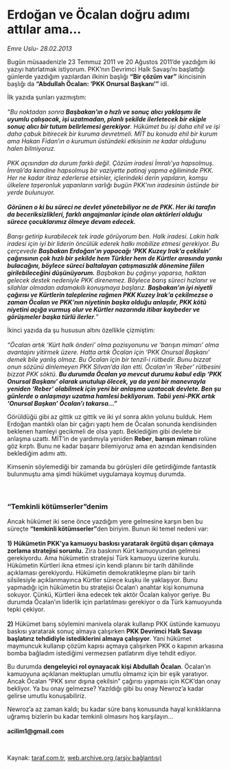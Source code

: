 # Erdoğan ve Öcalan doğru adımı attılar ama... 

*Emre Uslu- 28.02.2013*

<div class="yazi"><p>Bugün müsaadenizle 23 Temmuz 2011 ve 20 Ağustos 2011’de yazdığım iki yazıyı hatırlatmak istiyorum. PKK’nın Devrimci Halk Savaşı’nı başlattığı günlerde yazdığım yazılardan ilkinin başlığı <b>“Bir çözüm var”</b> ikincisinin başlığı da <b>“</b><b>Abdullah Öcalan: ‘PKK Onursal Başkanı’”</b> idi. </p>
<p>İlk yazıda şunları yazmıştım:<br/><br/><i>“Bu noktadan sonra <b>Başbakan’ın o hızlı ve sonuç alıcı yaklaşımı ile uyumlu çalışacak, işi uzatmadan, planlı şekilde ilerletecek bir ekiple sonuç alıcı bir tutum belirlemesi gerekiyor</b>. Hükümet bu işi daha ehil ve işi daha çabuk bitirecek bir kuruma devretmeli. MİT bu konuda ehil bir kurum ama Hakan Fidan’ın o kurumun üstündeki etkisinin ne kadar olduğunu halen bilmiyoruz.<br/><br/></i><i>PKK açısından da durum farklı değil. Çözüm iradesi İmralı’ya hapsolmuş. İmralı’da kendine hapsolmuş bir vaziyette patinaj yapma eğiliminde PKK. Her ne kadar itiraz ederlerse etsinler, içlerindeki derin yapıların, komşu ülkelere taşeronluk yapanların varlığı bugün PKK’nın iradesinin üstünde bir yerde bulunuyor.<br/><br/></i><b><i>Görünen o ki bu süreci ne devlet yönetebiliyor ne de PKK. Her iki tarafın da beceriksizlikleri, farklı angajmanlar içinde olan aktörleri olduğu sürece çocuklarımız ölmeye devam edecek. <br/><br/></i></b><i>Barışı getirip kurabilecek tek irade görüyorum ben. Halk iradesi. Lakin halk iradesi için iyi bir liderin öncülük ederek halkı mobilize etmesi gerekiyor. Bu çerçevede <b>Başbakan Erdoğan’ın yapacağı ‘PKK Kuzey Irak’a çekilsin’ çağırısının çok hızlı bir şekilde hem Türkler hem de Kürtler arasında yankı bulacağını, böylece süreci baltalayan çatışmasızlık dönemine fiilen girilebileceğini düşünüyorum.</b> Başbakan bu çağırıyı yaparsa, halktan gelecek destek nedeniyle PKK direnemez. Böylece barış süreci hızlanır ve silahlar olmadan adamakıllı konuşmaya başlarız. <b>Başbakan’ın iyi niyetli çağırısı ve Kürtlerin taleplerine rağmen PKK Kuzey Irak’a çekilmezse o zaman Öcalan ve PKK’nın niyetinin başka olduğu anlaşılır, PKK kötü niyetini açığa vurmuş olur ve Kürtler nazarında itibar kaybeder ve görüşmeler başka türlü ilerler</b>.”</i></p>
<p>İkinci yazıda da şu hususun altını özellikle çizmiştim:<br/><br/><i>“Öcalan artık ‘Kürt halk önderi’ olma pozisyonunu ve ‘barışın mimarı’ olma avantajını yitirmek üzere. Hatta artık Öcalan için ‘PKK Onursal Başkanı’ demek bile yanlış olmaz. Bu Öcalan için bir tenzil-i rütbedir. Bunu bizzat onun sözünü dinlemeyen PKK Silvan’da ilan etti. Öcalan’ın ‘Reber’ rütbesini bizzat PKK söktü. <b>Bu durumda Öcalan ya mevcut durumu kabul edip ‘PKK Onursal Başkanı’ olarak unutulup ölecek, ya da yeni bir manevrayla yeniden ‘Reber’ olabilmek için yeni bir anlaşma uzatacak devlete. Ben şu günlerde o anlaşmayı uzatma hamlesi bekliyorum. Tabii yeni-PKK artık ‘Onursal Başkan’ Öcalan’ı takarsa...”</b></i><i></i></p>
<p>Görüldüğü gibi az gittik uz gittik ve iki yıl sonra aklın yolunu bulduk. Hem Erdoğan mantıklı olan bir çağırı yaptı hem de Öcalan sonunda kendisinden beklenen hamleyi gecikmeli de olsa yaptı. Beklediğim gibi devlete bir anlaşma uzattı. MİT’in de yardımıyla yeniden <b>Reber</b>, <b>barışın mimarı</b> rolüne göz kırptı. Bunu ne kadar başarır bilemiyoruz ama en azından kendisinden beklediğim adımı attı. </p>
<p>Kimsenin söylemediği bir zamanda bu görüşleri dile getirdiğimde fantastik bulunmuştu ama şimdi hükümet uygulamaya koymuş durumda.<br/><br/><br/></p>
<h3>“Temkinli kötümserler”denim</h3>
<p>Ancak hükümet iki sene önce yazdığım yere gelmesine karşın ben bu süreçte <b>“temkinli kötümserler”</b>den biriyim. Bunun iki temel nedeni var:<br/><br/><b>1)</b> <b>Hükümetin PKK’ya kamuoyu baskısı yaratarak örgütü dışarı çıkmaya zorlama stratejisi sorunlu.</b> Zira baskının Kürt kamuoyundan gelmesi gerekiyordu. Ama hükümetin stratejisi Türk kamuoyu üzerine kurulu. Hükümetin Kürtleri ikna etmesi için kendi planını bir tarih dâhilinde açıklaması gerekiyordu. Hükümetin demokratikleşme planı bir tarih silsilesiyle açıklanmayınca Kürtler sürece kuşku ile yaklaşıyor. Bunu yapmadığı için hükümetin bu stratejisi Öcalan’ı anahtar kişi konumuna sokuyor. Çünkü, Kürtleri ikna edecek tek aktör Öcalan kalıyor geriye. Bu durumda Öcalan’ın liderlik için parlatılması gerekiyor o da Türk kamuoyunda tepki çekiyor.<br/><br/><b>2)</b> Hükümet barış söylemini manivela olarak kullanıp PKK üstünde kamuoyu baskısı yaratarak sonuç almaya çalışırken <b>PKK Devrimci Halk Savaşı başlatırız tehdidiyle istediklerini almaya çalışıyor</b>. Yani hükümet maymuncuk kullanıp çözüm kapısı açmaya çalışırken PKK o kapının arkasına bomba bağladım istediğimi vermezsen patlatırım diye tehdit ediyor. </p>
<p>Bu durumda <b>dengeleyici rol oynayacak kişi Abdullah Öcalan</b>. Öcalan’ın kamuoyuna açıklanan mektupları umutlu olmamız için bir eşik yaratıyor. Ancak Öcalan “PKK sınır dışına çekilsin” çağırısı yapması için KCK’dan onay bekliyor. Ya bu onay gelmezse? Yazıldığı gibi bu onay Newroz’a kadar gelirse umutlu konuşabiliriz. </p>
<p>Newroz’a az zaman kaldı; bu kadar süre barış konusunda hayal kırıklıklarına uğramış bizlerin bu kadar temkinli olmasını hoş karşılayın...<br/><br/><b>acilim1@gmail.com</b></p>
<p> </p>
</div>

Kaynak: [taraf.com.tr](http://www.taraf.com.tr/emre-uslu/makale-erdogan-ve-ocalan-dogru-adimi-attilar-ama.htm), [web.archive.org (arşiv bağlantısı)](http://web.archive.org/web/20130807191740/http://www.taraf.com.tr/emre-uslu/makale-erdogan-ve-ocalan-dogru-adimi-attilar-ama.htm)

